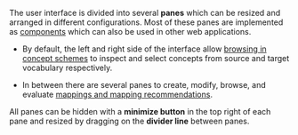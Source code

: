 The user interface is divided into several **panes** which can be resized and arranged in different configurations. Most of these panes are implemented as [components](#components) which can also be used in other web applications.

* By default, the left and right side of the interface allow [browsing in concept schemes](#concepts) to inspect and select concepts from source and target vocabulary respectively.

* In between there are several panes to create, modify, browse, and evaluate [mappings and mapping recommendations](#mappings).

All panes can be hidden with a **minimize button** in the top right of each pane and resized by dragging on the **divider line** between panes.
